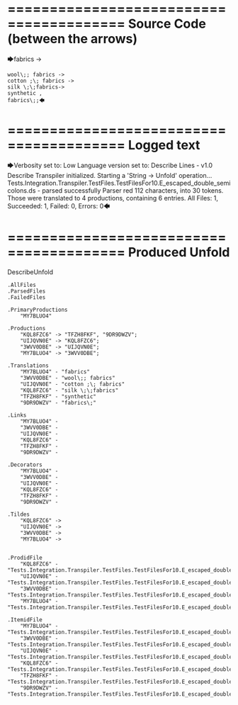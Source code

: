 ========================================
Source Code (between the arrows)
========================================

🡆fabrics ->

	wool\;; fabrics ->
	cotton ;\; fabrics ->
	silk \;\;fabrics->
	synthetic ,
	fabrics\;;🡄

========================================
Logged text
========================================

🡆Verbosity set to: Low
Language version set to: Describe Lines - v1.0
Describe Transpiler initialized.
Starting a 'String -> Unfold' operation...
Tests.Integration.Transpiler.TestFiles.TestFilesFor10.E_escaped_double_semicolons.ds - parsed successfully
Parser red 112 characters, into 30 tokens.
Those were translated to 4 productions, containing 6 entries.
All Files: 1, Succeeded: 1, Failed: 0, Errors: 0🡄

========================================
Produced Unfold
========================================

DescribeUnfold

    .AllFiles
    .ParsedFiles
    .FailedFiles

    .PrimaryProductions
        "MY7BLUO4" 

    .Productions
        "KQL8FZC6" -> "TFZH8FKF", "9DR9DWZV";
        "UIJQVN0E" -> "KQL8FZC6";
        "3WVV0DBE" -> "UIJQVN0E";
        "MY7BLUO4" -> "3WVV0DBE";

    .Translations
        "MY7BLUO4" - "fabrics"
        "3WVV0DBE" - "wool\;; fabrics"
        "UIJQVN0E" - "cotton ;\; fabrics"
        "KQL8FZC6" - "silk \;\;fabrics"
        "TFZH8FKF" - "synthetic"
        "9DR9DWZV" - "fabrics\;"

    .Links
        "MY7BLUO4" - 
        "3WVV0DBE" - 
        "UIJQVN0E" - 
        "KQL8FZC6" - 
        "TFZH8FKF" - 
        "9DR9DWZV" - 

    .Decorators
        "MY7BLUO4" - 
        "3WVV0DBE" - 
        "UIJQVN0E" - 
        "KQL8FZC6" - 
        "TFZH8FKF" - 
        "9DR9DWZV" - 

    .Tildes
        "KQL8FZC6" -> 
        "UIJQVN0E" -> 
        "3WVV0DBE" -> 
        "MY7BLUO4" -> 


    .ProdidFile
        "KQL8FZC6" - "Tests.Integration.Transpiler.TestFiles.TestFilesFor10.E_escaped_double_semicolons.ds"
        "UIJQVN0E" - "Tests.Integration.Transpiler.TestFiles.TestFilesFor10.E_escaped_double_semicolons.ds"
        "3WVV0DBE" - "Tests.Integration.Transpiler.TestFiles.TestFilesFor10.E_escaped_double_semicolons.ds"
        "MY7BLUO4" - "Tests.Integration.Transpiler.TestFiles.TestFilesFor10.E_escaped_double_semicolons.ds"

    .ItemidFile
        "MY7BLUO4" - "Tests.Integration.Transpiler.TestFiles.TestFilesFor10.E_escaped_double_semicolons.ds"
        "3WVV0DBE" - "Tests.Integration.Transpiler.TestFiles.TestFilesFor10.E_escaped_double_semicolons.ds"
        "UIJQVN0E" - "Tests.Integration.Transpiler.TestFiles.TestFilesFor10.E_escaped_double_semicolons.ds"
        "KQL8FZC6" - "Tests.Integration.Transpiler.TestFiles.TestFilesFor10.E_escaped_double_semicolons.ds"
        "TFZH8FKF" - "Tests.Integration.Transpiler.TestFiles.TestFilesFor10.E_escaped_double_semicolons.ds"
        "9DR9DWZV" - "Tests.Integration.Transpiler.TestFiles.TestFilesFor10.E_escaped_double_semicolons.ds"

